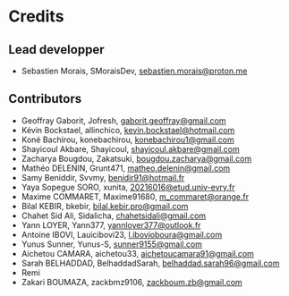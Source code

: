 # Credits

## Lead developper

- Sebastien Morais, SMoraisDev, sebastien.morais@proton.me

## Contributors
- Geoffray Gaborit, Jofresh, gaborit.geoffray@gmail.com
- Kévin Bockstael, allinchico, kevin.bockstael@hotmail.com
- Koné Bachirou, konebachirou, konebachirou1@gmail.com
- Shayicoul Akbare, Shayicoul, shayicoul.akbare@gmail.com
- Zacharya Bougdou, Zakatsuki, bougdou.zacharya@gmail.com
- Mathéo DELENIN, Grunt471, matheo.delenin@gmail.com
- Samy Beniddir, Svvmy, benidir91@hotmail.fr
- Yaya Sopegue SORO, xunita, 20216016@etud.univ-evry.fr
- Maxime COMMARET, Maxime91680, m_commaret@orange.fr
- Bilal KEBIR, bkebir, bilal.kebir.pro@gmail.com
- Chahet Sid Ali, Sidalicha, chahetsidali@gmail.com
- Yann LOYER, Yann377, yannloyer377@outlook.fr
- Antoine IBOVI, Lauicibovi23, l.ibovioboura@gmail.com
- Yunus Sunner, Yunus-S, sunner9155@gmail.com
- Aichetou CAMARA, aichetou33, aichetoucamara91@gmail.com
- Sarah BELHADDAD, BelhaddadSarah, belhaddad.sarah96@gmail.com
- Remi 
- Zakari BOUMAZA, zackbmz9106, zackboum.zb@gmail.com
